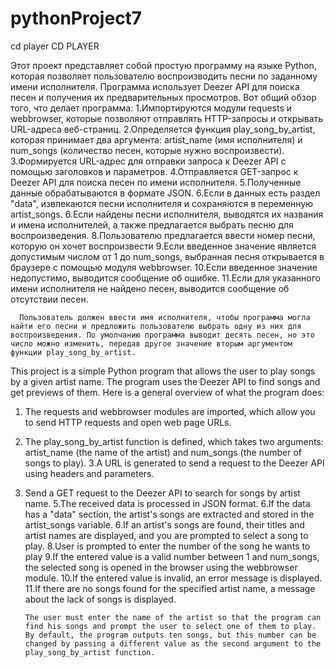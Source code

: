 # pythonProject7
cd player
CD PLAYER

Этот проект представляет собой простую программу на языке Python, которая позволяет пользователю воспроизводить песни по заданному имени исполнителя. Программа использует Deezer API для поиска песен и получения их предварительных просмотров.
Вот общий обзор того, что делает программа:
1.Импортируются модули requests и webbrowser, которые позволяют отправлять HTTP-запросы и открывать URL-адреса веб-страниц.
2.Определяется функция play_song_by_artist, которая принимает два аргумента: artist_name (имя исполнителя) и num_songs (количество песен, которые нужно воспроизвести).
3.Формируется URL-адрес для отправки запроса к Deezer API с помощью заголовков и параметров.
4.Отправляется GET-запрос к Deezer API для поиска песен по имени исполнителя.
5.Полученные данные обрабатываются в формате JSON.
6.Если в данных есть раздел "data", извлекаются песни исполнителя и сохраняются в переменную artist_songs.
6.Если найдены песни исполнителя, выводятся их названия и имена исполнителей, а также предлагается выбрать песню для воспроизведения.
8.Пользователю предлагается ввести номер песни, которую он хочет воспроизвести
9.Если введенное значение является допустимым числом от 1 до num_songs, выбранная песня открывается в браузере с помощью модуля webbrowser.
10.Если введенное значение недопустимо, выводится сообщение об ошибке.
11.Если для указанного имени исполнителя не найдено песен, выводится сообщение об отсутствии песен.

      Пользователь должен ввести имя исполнителя, чтобы программа могла найти его песни и предложить пользователю выбрать одну из них для воспроизведения. По умолчанию программа выводит десять песен, но это число можно изменить, передав другое значение вторым аргументом функции play_song_by_artist.


This project is a simple Python program that allows the user to play songs by a given artist name. The program uses the Deezer API to find songs and get previews of them.
Here is a general overview of what the program does:
1. The requests and webbrowser modules are imported, which allow you to send HTTP requests and open web page URLs.
2. The play_song_by_artist function is defined, which takes two arguments: artist_name (the name of the artist) and num_songs (the number of songs to play).
3.A URL is generated to send a request to the Deezer API using headers and parameters.
4. Send a GET request to the Deezer API to search for songs by artist name.
5.The received data is processed in JSON format.
6.If the data has a "data" section, the artist's songs are extracted and stored in the artist_songs variable.
6.If an artist's songs are found, their titles and artist names are displayed, and you are prompted to select a song to play.
8.User is prompted to enter the number of the song he wants to play
9.If the entered value is a valid number between 1 and num_songs, the selected song is opened in the browser using the webbrowser module.
10.If the entered value is invalid, an error message is displayed.
11.If there are no songs found for the specified artist name, a message about the lack of songs is displayed.

       The user must enter the name of the artist so that the program can find his songs and prompt the user to select one of them to play. By default, the program outputs ten songs, but this number can be changed by passing a different value as the second argument to the play_song_by_artist function.

